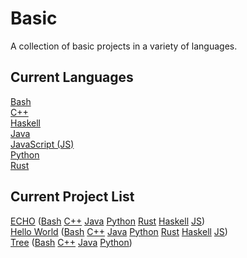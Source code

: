 # Basic
A collection of basic projects in a variety of languages.
## Current Languages
[Bash](bash)
<br />
[C++](cpp)
<br />
[Haskell](haskell)
<br />
[Java](java)
<br />
[JavaScript (JS)](js)
<br />
[Python](python)
<br />
[Rust](rust)
## Current Project List
[ECHO](project_descriptors/ECHO.md) ([Bash](bash/echo/_echo.sh) [C++](cpp/echo/src/echo.cpp) [Java](java/echo/src/main/java/com/github/coreyshupe/echo/Echo.java) [Python](python/echo/echo.py) [Rust](rust/echo/echo.rs) [Haskell](haskell/echo/Echo.hs) 
[JS](js/echo/echo.js))
<br />
[Hello World](project_descriptors/HELLO_WORLD.md) ([Bash](bash/hello_world/helloworld.sh) [C++](cpp/hello_world/src/hello_world.cpp) [Java](java/hello_world/src/main/java/com/github/coreyshupe/helloworld/HelloWorld.java) [Python](python/hello_world/hello_world.py) 
[Rust](rust/hello_world/hello_world.rs) [Haskell](haskell/hello_world/HelloWorld.hs) [JS](js/hello_world/hello_world.js))
<br />
[Tree](project_descriptors/TREE.md) ([Bash](bash/tree/_tree.sh) [C++](cpp/tree/src/tree.cpp) [Java](java/tree/src/main/java/com/github/coreyshupe/tree/Tree.java) [Python](python/tree/tree.py))
